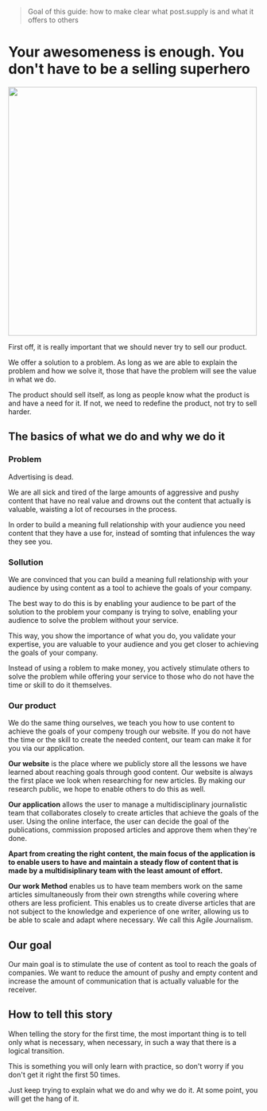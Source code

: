 > Goal of this guide: how to make clear what post.supply is and what it offers to others

# Your awesomeness is enough. You don't have to be a selling superhero
<img src="http://66.media.tumblr.com/da6ec2c2cb443e8e7d1ade9eb220c86d/tumblr_nvls4ybWUo1sxfvy5o1_400.gif" width="500px">

First off, it is really important that we should never try to sell our product.

We offer a solution to a problem. As long as we are able to explain the problem and how we solve it, those that have the problem will see the value in what we do.

The product should sell itself, as long as people know what the product is and have a need for it. If not, we need to redefine the product, not try to sell harder.

## The basics of what we do and why we do it

### Problem

Advertising is dead.

We are all sick and tired of the large amounts of aggressive and pushy content that have no real value and drowns out the content that actually is valuable, waisting a lot of recourses in the process. 

In order to build a meaning full relationship with your audience you need content that they have a use for, instead of somting that infulences the way they see you.

### Sollution

We are convinced that you can build a meaning full relationship with your audience by using content as a tool to achieve the goals of your company.

The best way to do this is by enabling your audience to be part of the solution to the problem your company is trying to solve, enabling your audience to solve the problem without your service. 

This way, you show the importance of what you do, you validate your expertise, you are valuable to your audience and you get closer to achieving the goals of your company.

Instead of using a roblem to make money, you actively stimulate others to solve the problem while offering your service to those who do not have the time or skill to do it themselves. 

### Our product

We do the same thing ourselves, we teach you how to use content to achieve the goals of your compeny trough our website. If you do not have the time or the skill to create the needed content, our team can make it for you via our application.

**Our website** is the place where we publicly store all the lessons we have learned about reaching goals through good content. Our website is always the first place we look when researching for new articles. By making our research public, we hope to enable others to do this as well.

**Our application** allows the user to manage a multidisciplinary journalistic team that collaborates closely to create articles that achieve the goals of the user. Using the online interface, the user can decide the goal of the publications, commission proposed articles and approve them when they're done.

**Apart from creating the right content, the main focus of the application is to enable users to have and maintain a steady flow of content that is made by a multidisiplinary team with the least amount of effort.**

**Our work Method** enables us to have team members work on the same articles simultaneously from their own strengths while covering where others are less proficient. This enables us to create diverse articles that are not subject to the knowledge and experience of one writer, allowing us to be able to scale and adapt where necessary. We call this Agile Journalism.

## Our goal

Our main goal is to stimulate the use of content as tool to reach the goals of companies. We want to reduce the amount of pushy and empty content and increase the amount of communication that is actually valuable for the receiver.

## How to tell this story

When telling the story for the first time, the most important thing is to tell only what is necessary, when necessary, in such a way that there is a logical transition.

 This is something you will only learn with practice, so don't worry if you don't get it right the first 50 times.

 Just keep trying to explain what we do and why we do it. At some point, you will get the hang of it.
